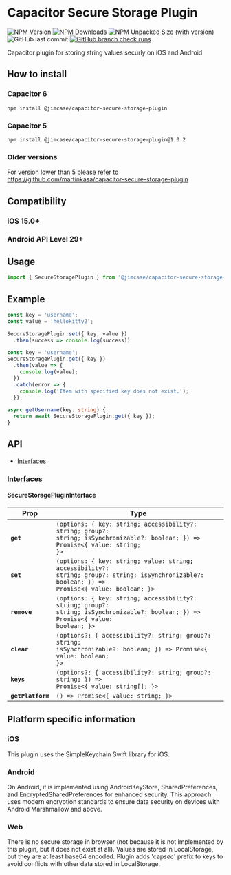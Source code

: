 # Capacitor Secure Storage Plugin

[![NPM Version](https://img.shields.io/npm/v/%40jimcase%2Fcapacitor-secure-storage-plugin)](https://www.npmjs.com/package/@jimcase/capacitor-secure-storage-plugin)
[![NPM Downloads](https://img.shields.io/npm/dy/%40jimcase%2Fcapacitor-secure-storage-plugin)](https://www.npmjs.com/package/@jimcase/capacitor-secure-storage-plugin)
![NPM Unpacked Size (with version)](https://img.shields.io/npm/unpacked-size/%40jimcase%2Fcapacitor-secure-storage-plugin/latest)
![GitHub last commit](https://img.shields.io/github/last-commit/jimcase/capacitor-secure-storage-plugin)
[![GitHub branch check runs](https://img.shields.io/github/check-runs/jimcase/capacitor-secure-storage-plugin/main)]([URL](https://github.com/jimcase/capacitor-secure-storage-plugin/actions))

Capacitor plugin for storing string values securly on iOS and Android.

## How to install

### Capacitor 6

```
npm install @jimcase/capacitor-secure-storage-plugin
```

### Capacitor 5

```
npm install @jimcase/capacitor-secure-storage-plugin@1.0.2
```

### Older versions

For version lower than 5 please refer to https://github.com/martinkasa/capacitor-secure-storage-plugin

## Compatibility

### iOS 15.0+
### Android API Level 29+

## Usage

```typescript
import { SecureStoragePlugin } from '@jimcase/capacitor-secure-storage-plugin';
```
## Example

```ts
const key = 'username';
const value = 'hellokitty2';

SecureStoragePlugin.set({ key, value })
  .then(success => console.log(success))
```

```ts
const key = 'username';
SecureStoragePlugin.get({ key })
  .then(value => {
    console.log(value);
  })
  .catch(error => {
    console.log('Item with specified key does not exist.');
  });
```

```ts
async getUsername(key: string) {
  return await SecureStoragePlugin.get({ key });
}
```

## API

<docgen-index>

* [Interfaces](#interfaces)

</docgen-index>

<docgen-api>
<!--Update the source file JSDoc comments and rerun docgen to update the docs below-->

### Interfaces


#### SecureStoragePluginInterface

| Prop              | Type                                                                                                                                                                 |
| ----------------- | -------------------------------------------------------------------------------------------------------------------------------------------------------------------- |
| **`get`**         | <code>(options: { key: string; accessibility?: string; group?: string; isSynchronizable?: boolean; }) =&gt; Promise&lt;{ value: string; }&gt;</code>                 |
| **`set`**         | <code>(options: { key: string; value: string; accessibility?: string; group?: string; isSynchronizable?: boolean; }) =&gt; Promise&lt;{ value: boolean; }&gt;</code> |
| **`remove`**      | <code>(options: { key: string; accessibility?: string; group?: string; isSynchronizable?: boolean; }) =&gt; Promise&lt;{ value: boolean; }&gt;</code>                |
| **`clear`**       | <code>(options?: { accessibility?: string; group?: string; isSynchronizable?: boolean; }) =&gt; Promise&lt;{ value: boolean; }&gt;</code>                            |
| **`keys`**        | <code>(options?: { accessibility?: string; group?: string; }) =&gt; Promise&lt;{ value: string[]; }&gt;</code>                                                       |
| **`getPlatform`** | <code>() =&gt; Promise&lt;{ value: string; }&gt;</code>                                                                                                              |

</docgen-api>

## Platform specific information

### iOS

This plugin uses the SimpleKeychain Swift library for iOS.

### Android

On Android, it is implemented using AndroidKeyStore, SharedPreferences, and EncryptedSharedPreferences for enhanced security. This approach uses modern encryption standards to ensure data security on devices with Android Marshmallow and above.

### Web

There is no secure storage in browser (not because it is not implemented by this plugin, but it does not exist at all). Values are stored in LocalStorage, but they are at least base64 encoded. Plugin adds 'cap*sec*' prefix to keys to avoid conflicts with other data stored in LocalStorage.
